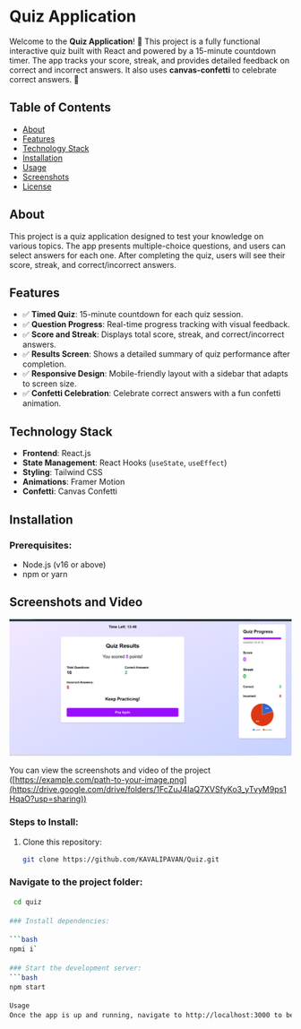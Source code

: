 # **Quiz Application**

Welcome to the **Quiz Application**! 🎉 This project is a fully functional interactive quiz built with React and powered by a 15-minute countdown timer. The app tracks your score, streak, and provides detailed feedback on correct and incorrect answers. It also uses **canvas-confetti** to celebrate correct answers. 🚀

## **Table of Contents**
- [About](#about)
- [Features](#features)
- [Technology Stack](#technology-stack)
- [Installation](#installation)
- [Usage](#usage)
- [Screenshots](#screenshots)
- [License](#license)

## **About**
This project is a quiz application designed to test your knowledge on various topics. The app presents multiple-choice questions, and users can select answers for each one. After completing the quiz, users will see their score, streak, and correct/incorrect answers.

## **Features**
- ✅ **Timed Quiz**: 15-minute countdown for each quiz session.
- ✅ **Question Progress**: Real-time progress tracking with visual feedback.
- ✅ **Score and Streak**: Displays total score, streak, and correct/incorrect answers.
- ✅ **Results Screen**: Shows a detailed summary of quiz performance after completion.
- ✅ **Responsive Design**: Mobile-friendly layout with a sidebar that adapts to screen size.
- ✅ **Confetti Celebration**: Celebrate correct answers with a fun confetti animation.

## **Technology Stack**
- **Frontend**: React.js
- **State Management**: React Hooks (`useState`, `useEffect`)
- **Styling**: Tailwind CSS
- **Animations**: Framer Motion
- **Confetti**: Canvas Confetti

## **Installation**

### Prerequisites:
- Node.js (v16 or above)
- npm or yarn


## **Screenshots and Video**
 ![Alt Text](https://github.com/KAVALIPAVAN/Quiz/blob/main/src/assets/Screenshot%20(19).png?raw=true)      

You can view the screenshots and video of the project
([https://example.com/path-to-your-image.png](https://drive.google.com/drive/folders/1FcZuJ4IaQ7XVSfyKo3_yTvyM9ps1HqaO?usp=sharing))


### Steps to Install:
1. Clone this repository:
   ```bash
   git clone https://github.com/KAVALIPAVAN/Quiz.git
   
### Navigate to the project folder:

```bash
 cd quiz

### Install dependencies:

```bash
npmi i`

### Start the development server:
```bash
npm start

Usage
Once the app is up and running, navigate to http://localhost:3000 to begin your quiz. Enjoy testing your knowledge!




